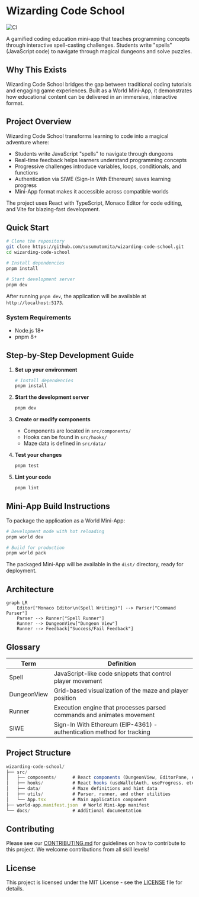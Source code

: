 # Wizarding Code School

![CI](https://github.com/susumutomita/wizarding-code-school/actions/workflows/ci.yml/badge.svg)

A gamified coding education mini-app that teaches programming concepts through
interactive spell-casting challenges. Students write "spells" (JavaScript code) to
navigate through magical dungeons and solve puzzles.

## Why This Exists

Wizarding Code School bridges the gap between traditional coding tutorials and
engaging game experiences. Built as a World Mini-App, it demonstrates how educational
content can be delivered in an immersive, interactive format.

## Project Overview

Wizarding Code School transforms learning to code into a magical adventure where:

- Students write JavaScript "spells" to navigate through dungeons
- Real-time feedback helps learners understand programming concepts
- Progressive challenges introduce variables, loops, conditionals, and functions
- Authentication via SIWE (Sign-In With Ethereum) saves learning progress
- Mini-App format makes it accessible across compatible worlds

The project uses React with TypeScript, Monaco Editor for code editing, and Vite
for blazing-fast development.

## Quick Start

```bash
# Clone the repository
git clone https://github.com/susumutomita/wizarding-code-school.git
cd wizarding-code-school

# Install dependencies
pnpm install

# Start development server
pnpm dev
```

After running `pnpm dev`, the application will be available at `http://localhost:5173`.

### System Requirements

- Node.js 18+
- pnpm 8+

## Step-by-Step Development Guide

1. **Set up your environment**

   ```bash
   # Install dependencies
   pnpm install
   ```

2. **Start the development server**

   ```bash
   pnpm dev
   ```

3. **Create or modify components**

   - Components are located in `src/components/`
   - Hooks can be found in `src/hooks/`
   - Maze data is defined in `src/data/`

4. **Test your changes**

   ```bash
   pnpm test
   ```

5. **Lint your code**

   ```bash
   pnpm lint
   ```

## Mini-App Build Instructions

To package the application as a World Mini-App:

```bash
# Development mode with hot reloading
pnpm world dev

# Build for production
pnpm world pack
```

The packaged Mini-App will be available in the `dist/` directory, ready for deployment.

## Architecture

```mermaid
graph LR
    Editor["Monaco Editor\n(Spell Writing)"] --> Parser["Command Parser"]
    Parser --> Runner["Spell Runner"]
    Runner --> DungeonView["Dungeon View"]
    Runner --> Feedback["Success/Fail Feedback"]
```

## Glossary

| Term        | Definition                                                            |
| ----------- | --------------------------------------------------------------------- |
| Spell       | JavaScript-like code snippets that control player movement            |
| DungeonView | Grid-based visualization of the maze and player position              |
| Runner      | Execution engine that processes parsed commands and animates movement |
| SIWE        | Sign-In With Ethereum (EIP-4361) - authentication method for tracking |

## Project Structure

```typescript
wizarding-code-school/
├── src/
│   ├── components/      # React components (DungeonView, EditorPane, etc.)
│   ├── hooks/           # React hooks (useWalletAuth, useProgress, etc.)
│   ├── data/            # Maze definitions and hint data
│   ├── utils/           # Parser, runner, and other utilities
│   └── App.tsx          # Main application component
├── world-app.manifest.json  # World Mini-App manifest
└── docs/                # Additional documentation
```

## Contributing

Please see our [CONTRIBUTING.md](./CONTRIBUTING.md) for guidelines on how to
contribute to this project. We welcome contributions from all skill levels!

## License

This project is licensed under the MIT License - see the [LICENSE](./LICENSE) file
for details.
